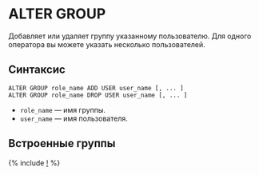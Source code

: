 # ALTER GROUP

Добавляет или удаляет группу указанному пользователю. Для одного оператора вы можете указать несколько пользователей.

## Синтаксис

```yql
ALTER GROUP role_name ADD USER user_name [, ... ]
ALTER GROUP role_name DROP USER user_name [, ... ]
```

* `role_name` — имя группы.
* `user_name` — имя пользователя.

## Встроенные группы

{% include [!](../_includes/initial_groups_and_users.md) %}
